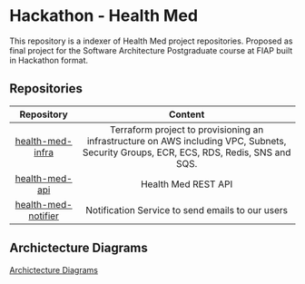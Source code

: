 # Hackathon - Health Med
This repository is a indexer of Health Med project repositories. Proposed as final project for the Software Architecture Postgraduate course at FIAP built in Hackathon format.

## Repositories
| Repository | Content |
| :---:   | :---: |
| [health-med-infra](https://github.com/FIAP-5SOAT-G56/health-med-infra) | Terraform project to provisioning an infrastructure on AWS including VPC, Subnets, Security Groups, ECR, ECS, RDS, Redis, SNS and SQS. |
| [health-med-api](https://github.com/FIAP-5SOAT-G56/health-med-api) | Health Med REST API |
| [health-med-notifier](https://github.com/FIAP-5SOAT-G56/health-med-notifier) | Notification Service to send emails to our users |

## Archictecture Diagrams
[Archictecture Diagrams](./docs/architecture-diagrams.md)
